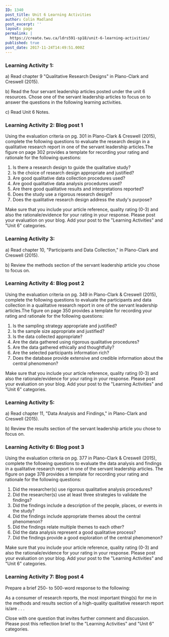 ```yaml
---
ID: 1340
post_title: Unit 6 Learning Activities
author: Colin Madland
post_excerpt: ''
layout: page
permalink: |
  https://create.twu.ca/ldrs591-sp18/unit-6-learning-activities/
published: true
post_date: 2017-11-24T14:49:51.000Z
---
```


### Learning Activity 1:

a\) Read chapter 9 "Qualitative Research Designs" in Plano-Clark and Creswell \(2015\).

b\) Read the four servant leadership articles posted under the unit 6 resources.  Chose one of the servant leadership articles to focus on to answer the questions in the following learning activities.

c\) Read Unit 6 Notes.

### Learning Activity 2: Blog post 1

Using the evaluation criteria on pg. 301 in Plano-Clark & Creswell \(2015\), complete the following questions to evaluate the research design in a qualitative research report in one of the servant leadership articles.The figure on page 302 provides a template for recording your rating and rationale for the following questions:

1. Is there a research design to guide the qualitative study?
2. Is the choice of research design appropriate and justified?
3. Are good qualitative data collection procedures used?
4. Are good qualitative data analysis procedures used?
5. Are there good qualitative results and interpretations reported?
6. Does the study use a rigorous research design?
7. Does the qualitative research design address the study's purpose?

Make sure that you include your article reference, quality rating \(0-3\) and also the rationale/evidence for your rating in your response.  Please post your evaluation on your blog. Add your post to the "Learning Activities" and "Unit 6" categories.

### Learning Activity 3:

a\) Read chapter 10, "Participants and Data Collection," in Plano-Clark and Creswell \(2015\).

b\) Review the methods section of the servant leadership article you chose to focus on.

### Learning Activity 4: Blog post 2

Using the evaluation criteria on pg. 349 in Plano-Clark & Creswell \(2015\), complete the following questions to evaluate the participants and data collection in a qualitative research report in one of the servant leadership articles.The figure on page 350 provides a template for recording your rating and rationale for the following questions:

1. Is the sampling strategy appropriate and justified?
2. Is the sample size appropriate and justified?
3. Is the data collected appropriate?
4. Are the data gathered using rigorous qualitative procedures?
5. Are the data gathered ethically and thoughtfully?
6. Are the selected participants information rich?
7. Does the database provide extensive and credible information about the central phenomenon?

Make sure that you include your article reference, quality rating \(0-3\) and also the rationale/evidence for your rating in your response. Please post your evaluation on your blog. Add your post to the "Learning Activities" and "Unit 6" categories.

### Learning Activity 5:

a\) Read chapter 11, "Data Analysis and Findings," in Plano-Clark and Creswell \(2015\).

b\) Review the results section of the servant leadership article you chose to focus on.

### Learning Activity 6: Blog post 3

Using the evaluation criteria on pg. 377 in Plano-Clark & Creswell \(2015\), complete the following questions to evaluate the data analysis and findings in a qualitative research report in one of the servant leadership articles. The figure on page 378 provides a template for recording your rating and rationale for the following questions:

1. Did the researcher\(s\) use rigorous qualitative analysis procedures?
2. Did the researcher\(s\) use at least three strategies to validate the findings?
3. Did the findings include a description of the people, places, or events in the study?
4. Did the findings include appropriate themes about the central phenomenon?
5. Did the findings relate multiple themes to each other?
6. Did the data analysis represent a good qualitative process?
7. Did the findings provide a good exploration of the central phenomenon?

Make sure that you include your article reference, quality rating \(0-3\) and also the rationale/evidence for your rating in your response.  Please post your evaluation on your blog.  Add your post to the "Learning Activities" and "Unit 6" categories.

### Learning Activity 7: Blog post 4

Prepare a brief 250- to 500-word response to the following:

As a consumer of research reports, the most important thing\(s\) for me in the methods and results section of a high-quality qualitative research report is/are . . .

Close with one question that invites further comment and discussion. Please post this reflection brief to the "Learning Activities" and "Unit 6" categories.

